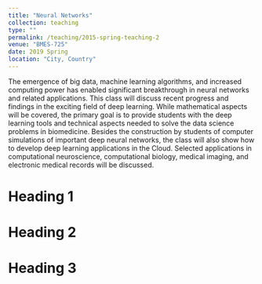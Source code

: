```yaml
---
title: "Neural Networks"
collection: teaching
type: ""
permalink: /teaching/2015-spring-teaching-2
venue: "BMES-725"
date: 2019 Spring
location: "City, Country"
---
```


The emergence of big data, machine learning algorithms, and increased computing power has enabled significant breakthrough in neural networks and related applications. This class will discuss recent progress and findings in the exciting field of deep learning. While mathematical aspects will be covered, the primary goal is to provide students with the deep learning tools and technical aspects needed to solve the data science problems in biomedicine. Besides the construction by students of computer simulations of important deep neural networks, the class will also show how to develop deep learning applications in the Cloud. Selected applications in computational neuroscience, computational biology, medical imaging, and electronic medical records will be discussed. 

Heading 1
======

Heading 2
======

Heading 3
======
